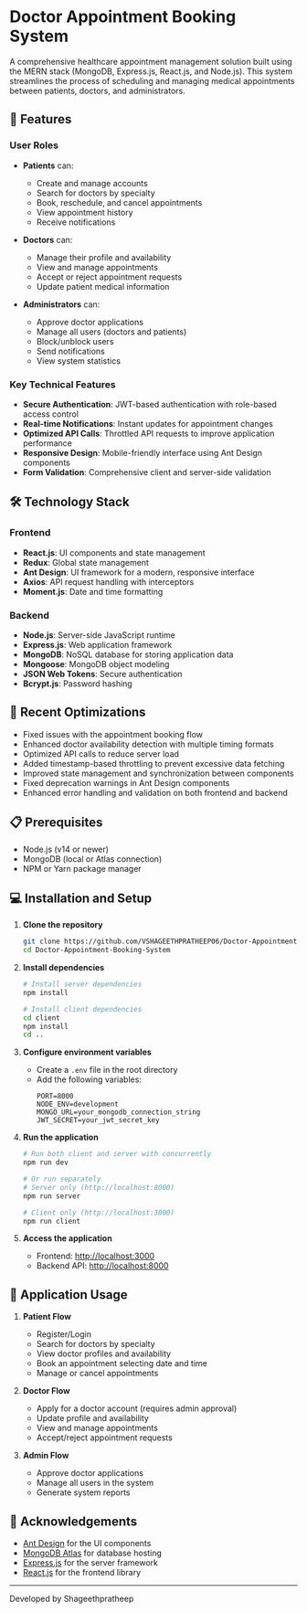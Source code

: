 # Doctor Appointment Booking System

A comprehensive healthcare appointment management solution built using the MERN stack (MongoDB, Express.js, React.js, and Node.js). This system streamlines the process of scheduling and managing medical appointments between patients, doctors, and administrators.

## 🌟 Features

### User Roles
- **Patients** can:
  - Create and manage accounts
  - Search for doctors by specialty
  - Book, reschedule, and cancel appointments
  - View appointment history
  - Receive notifications
  
- **Doctors** can:
  - Manage their profile and availability
  - View and manage appointments
  - Accept or reject appointment requests
  - Update patient medical information
  
- **Administrators** can:
  - Approve doctor applications
  - Manage all users (doctors and patients)
  - Block/unblock users
  - Send notifications
  - View system statistics

### Key Technical Features
- **Secure Authentication**: JWT-based authentication with role-based access control
- **Real-time Notifications**: Instant updates for appointment changes
- **Optimized API Calls**: Throttled API requests to improve application performance
- **Responsive Design**: Mobile-friendly interface using Ant Design components
- **Form Validation**: Comprehensive client and server-side validation

## 🛠️ Technology Stack

### Frontend
- **React.js**: UI components and state management
- **Redux**: Global state management
- **Ant Design**: UI framework for a modern, responsive interface
- **Axios**: API request handling with interceptors
- **Moment.js**: Date and time formatting

### Backend
- **Node.js**: Server-side JavaScript runtime
- **Express.js**: Web application framework
- **MongoDB**: NoSQL database for storing application data
- **Mongoose**: MongoDB object modeling
- **JSON Web Tokens**: Secure authentication
- **Bcrypt.js**: Password hashing

## 🚀 Recent Optimizations

- Fixed issues with the appointment booking flow
- Enhanced doctor availability detection with multiple timing formats
- Optimized API calls to reduce server load
- Added timestamp-based throttling to prevent excessive data fetching
- Improved state management and synchronization between components
- Fixed deprecation warnings in Ant Design components
- Enhanced error handling and validation on both frontend and backend

## 📋 Prerequisites

- Node.js (v14 or newer)
- MongoDB (local or Atlas connection)
- NPM or Yarn package manager

## 💻 Installation and Setup

1. **Clone the repository**
   ```bash
   git clone https://github.com/VSHAGEETHPRATHEEP06/Doctor-Appointment-Booking-System.git
   cd Doctor-Appointment-Booking-System
   ```

2. **Install dependencies**
   ```bash
   # Install server dependencies
   npm install
   
   # Install client dependencies
   cd client
   npm install
   cd ..
   ```

3. **Configure environment variables**
   - Create a `.env` file in the root directory
   - Add the following variables:
     ```
     PORT=8000
     NODE_ENV=development
     MONGO_URL=your_mongodb_connection_string
     JWT_SECRET=your_jwt_secret_key
     ```

4. **Run the application**
   ```bash
   # Run both client and server with concurrently
   npm run dev
   
   # Or run separately
   # Server only (http://localhost:8000)
   npm run server
   
   # Client only (http://localhost:3000)
   npm run client
   ```

5. **Access the application**
   - Frontend: [http://localhost:3000](http://localhost:3000)
   - Backend API: [http://localhost:8000](http://localhost:8000)

## 📱 Application Usage

1. **Patient Flow**
   - Register/Login
   - Search for doctors by specialty
   - View doctor profiles and availability
   - Book an appointment selecting date and time
   - Manage or cancel appointments

2. **Doctor Flow**
   - Apply for a doctor account (requires admin approval)
   - Update profile and availability
   - View and manage appointments
   - Accept/reject appointment requests

3. **Admin Flow**
   - Approve doctor applications
   - Manage all users in the system
   - Generate system reports

## 🙏 Acknowledgements

- [Ant Design](https://ant.design/) for the UI components
- [MongoDB Atlas](https://www.mongodb.com/cloud/atlas) for database hosting
- [Express.js](https://expressjs.com/) for the server framework
- [React.js](https://reactjs.org/) for the frontend library

---

Developed by Shageethpratheep
